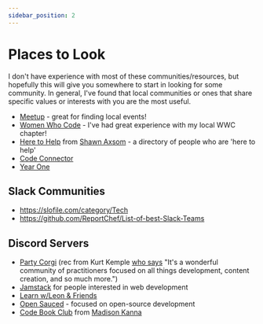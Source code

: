 ```yaml
---
sidebar_position: 2
---
```


# Places to Look

I don't have experience with most of these communities/resources, but hopefully this will give you somewhere to start in looking for some community. In general, I've found that local communities or ones that share specific values or interests with you are the most useful.

- [Meetup](https://www.meetup.com/home/) - great for finding local events!
- [Women Who Code](https://www.womenwhocode.com/networks) - I've had great experience with my local WWC chapter!
- [Here to Help](https://heretohelp.social) from [Shawn Axsom](https://twitter.com/ShawnAxsom) - a directory of people who are 'here to help'
- [Code Connector](https://codeconnector.io/)
- [Year One](https://www.joinyearone.io/)

## Slack Communities

- https://slofile.com/category/Tech
- https://github.com/ReportChef/List-of-best-Slack-Teams

## Discord Servers

- [Party Corgi](https://discord.com/invite/partycorgi) (rec from Kurt Kemple [who says](https://twitter.com/theworstdev/status/1486417806899953665) "It's a wonderful community of practitioners focused on all things development, content creation, and so much more.")
- [Jamstack](https://discord.com/invite/jamstack) for people interested in web development
- [Learn w/Leon & Friends](https://discord.com/invite/zNxhjnmDPy)
- [Open Sauced](https://discord.com/invite/U2peSNf23P) - focused on open-source development
- [Code Book Club](https://madisonkanna.com/codebookclub/) from [Madison Kanna](https://madisonkanna.com/)
